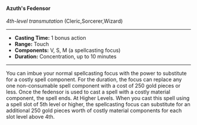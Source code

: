 #### Azuth's Fedensor
*4th-level transmutation* (Cleric,Sorcerer,Wizard)
___
- **Casting Time:** 1 bonus action
- **Range:** Touch
- **Components:** V, S, M (a spellcasting focus)
- **Duration:** Concentration, up to 10 minutes
---
You can imbue your normal spellcasting focus with
the power to substitute for a costly spell
component. For the duration, the focus can replace
any one non-consumable spell component with a
cost of 250 gold pieces or less. Once the fedensor is
used to cast a spell with a costly material
component, the spell ends.
At Higher Levels. When you cast this spell using
a spell slot of 5th level or higher, the spellcasting
focus can substitute for an additional 250 gold
pieces worth of costly material components for each
slot level above 4th.

